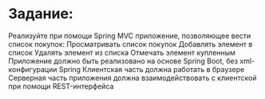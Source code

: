 # Задание:
Реализуйте при помощи Spring MVC приложение, позволяющее вести список покупок:
Просматривать список покупок
Добавлять элемент в список
Удалять элемент из списка
Отмечать элемент купленным
Приложение должно быть реализовано на основе Spring Boot, без xml-конфигурации Spring
Клиентская часть должна работать в браузере
Серверная часть приложения должна взаимодействовать с клиентской при помощи REST-интерфейса
